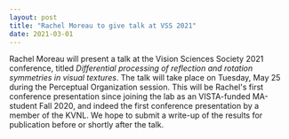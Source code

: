 ```yaml
---
layout: post
title: "Rachel Moreau to give talk at VSS 2021"
date: 2021-03-01
---
```

Rachel Moreau will present a talk at the Vision Sciences Society 2021 conference, titled *Differential processing of reflection and rotation symmetries in visual textures*. The talk will take place on Tuesday, May 25 during the Perceptual Organization session. This will be Rachel's first conference presentation since joining the lab as an VISTA-funded MA-student Fall 2020, and indeed the first conference presentation by a member of the KVNL. We hope to submit a write-up of the results for publication before or shortly after the talk.  